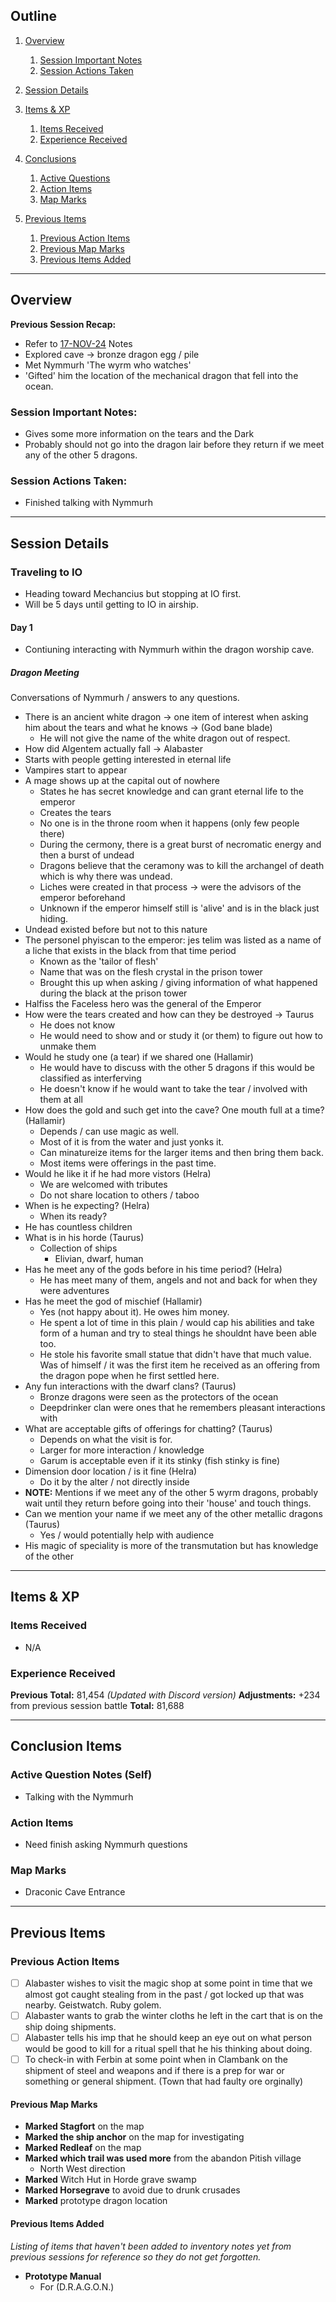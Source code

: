 ## Outline
1. [Overview](Overview)
   1. [Session Important Notes](#session-important-notes)
   2. [Session Actions Taken](#session-actions-taken)
2. [Session Details](#session-details)

3. [Items & XP](#items--xp)
   1. [Items Received](#items-received)
   2. [Experience Received](#experience-received)
4. [Conclusions](#conclusion-items)
   1. [Active Questions](#active-question-notes-self)
   2. [Action Items](#action-items-(previous))
   3. [Map Marks](#map-marks)
5. [Previous Items](#previous-items)
   1. [Previous Action Items](#previous-action-items)
   2. [Previous Map Marks](#previous-map-marks)
   3. [Previous Items Added](#previous-items-added)
______________________________
## Overview
**Previous Session Recap:**
- Refer to [17-NOV-24](17-NOV-24.md) Notes<br>
- Explored cave -> bronze dragon egg / pile
- Met Nymmurh 'The wyrm who watches'
- 'Gifted' him the location of the mechanical dragon that fell into the ocean.

### **Session Important Notes:**
- Gives some more information on the tears and the Dark
- Probably should not go into the dragon lair before they return if we meet any of the other 5 dragons.

### **Session Actions Taken:**
- Finished talking with Nymmurh

_____________________________________
## Session Details
### Traveling to IO
- Heading toward Mechancius but stopping at IO first.
- Will be 5 days until getting to IO in airship.

#### Day 1
- Contiuning interacting with Nymmurh within the dragon worship cave.

##### Dragon Meeting
Conversations of Nymmurh / answers to any questions.

- There is an ancient white dragon -> one item of interest when asking him about the tears and what he knows -> (God bane blade)
  - He will not give the name of the white dragon out of respect.
-  How did Algentem actually fall -> Alabaster
  - Starts with people getting interested in eternal life
  - Vampires start to appear
  - A mage shows up at the capital out of nowhere
    - States he has secret knowledge and can grant eternal life to the emperor 
    - Creates the tears
    - No one is in the throne room when it happens (only few people there)
    - During the cermony, there is a great burst of necromatic energy and then a burst of undead
    - Dragons believe that the ceramony was to kill the archangel of death which is why there was undead.
    - Liches were created in that process -> were the advisors of the emperor beforehand
    - Unknown if the emperor himself still is 'alive' and is in the black just hiding.
  - Undead existed before but not to this nature
  - The personel phyiscan to the emperor: jes telim was listed as a name of a liche that exists in the black from that time period
    - Known as the 'tailor of flesh'
    - Name that was on the flesh crystal in the prison tower
    - Brought this up when asking / giving information of what happened during the black at the prison tower
  - Halfiss the Faceless hero was the general of the Emperor 
- How were the tears created and how can they be destroyed -> Taurus
  - He does not know 
  - He would need to show and or study it (or them) to figure out how to  unmake them
- Would he study one (a tear) if we shared one (Hallamir)
  - He would have to discuss with the other 5 dragons if this would be classified as interferving 
  - He doesn't know if he would want to take the tear / involved with them at all
- How does the gold and such get into the cave? One mouth full at a time? (Hallamir)
  - Depends / can use magic as well. 
  - Most of it is from the water and just yonks it.
  - Can minatureize items for the larger items and then bring them back.
  - Most items were offerings in the past time.
- Would he like it if he had more vistors (Helra)
  - We are welcomed with tributes
  - Do not share location to others / taboo
- When is he expecting? (Helra)
  - When its ready?
- He has countless children
- What is in his horde (Taurus)
  - Collection of ships 
    - Elivian, dwarf, human
- Has he meet any of the gods before in his time period? (Helra)
  - He has meet many of them, angels and not and back for when they were adventures
- Has he meet the god of mischief (Hallamir)
  - Yes (not happy about it). He owes him money.
  - He spent a lot of time in this plain / would cap his abilities and take form of a human and try to steal things he shouldnt have been able too.
  - He stole his favorite small statue that didn't have that much value. Was of himself / it was the first item he received as an offering from the dragon pope when he first settled here.
- Any fun interactions with the dwarf clans? (Taurus)
  - Bronze dragons were seen as the protectors of the ocean
  - Deepdrinker clan were ones that he remembers pleasant interactions with 
- What are acceptable gifts of offerings for chatting? (Taurus)
  - Depends on what the visit is for. 
  - Larger for more interaction / knowledge
  - Garum is acceptable even if it its stinky (fish stinky is fine)
- Dimension door location / is it fine (Helra)
  - Do it by the alter / not directly inside
- **NOTE:** Mentions if we meet any of the other 5 wyrm dragons, probably wait until they return before going into their 'house' and touch things. 
- Can we mention your name if we meet any of the other metallic dragons (Taurus)
  - Yes / would potentially help with audience
- His magic of speciality is more of the transmutation but has knowledge of the other 



___________________________________________

## Items & XP
### Items Received
- N/A


### Experience Received
**Previous Total:** 81,454 _(Updated with Discord version)_
**Adjustments:** +234 from previous session battle
**Total:** 81,688

_________________________________
## Conclusion Items
### Active Question Notes (Self)
- Talking with the Nymmurh 

### Action Items
- Need finish asking Nymmurh questions

### Map Marks
- Draconic Cave Entrance 

---------------------------------
## Previous Items
### Previous Action Items
- [ ] Alabaster wishes to visit the magic shop at some point in time that we almost got caught stealing from in the past / got locked up that was nearby. Geistwatch. Ruby golem.
- [ ] Alabaster wants to grab the winter cloths he left in the cart that is on the ship doing shipments.
- [ ] Alabaster tells his imp that he should keep an eye out on what person would be good to kill for a ritual spell that he his thinking about doing. 
- [ ] To check-in with Ferbin at some point when in Clambank on the shipment of steel and weapons and if there is a prep for war or something or general shipment. (Town that had faulty ore orginally)

#### Previous Map Marks
- **Marked Stagfort** on the map
- **Marked the ship anchor** on the map for investigating
- **Marked Redleaf** on the map
- **Marked which trail was used more** from the abandon Pitish village
  - North West direction
- **Marked** Witch Hut in Horde grave swamp
- **Marked Horsegrave** to avoid due to drunk crusades 
- **Marked** prototype dragon location

#### Previous Items Added
_Listing of items that haven't been added to inventory notes yet from previous sessions for reference so they do not get forgotten._
- **Prototype Manual** 
  - For (D.R.A.G.O.N.)